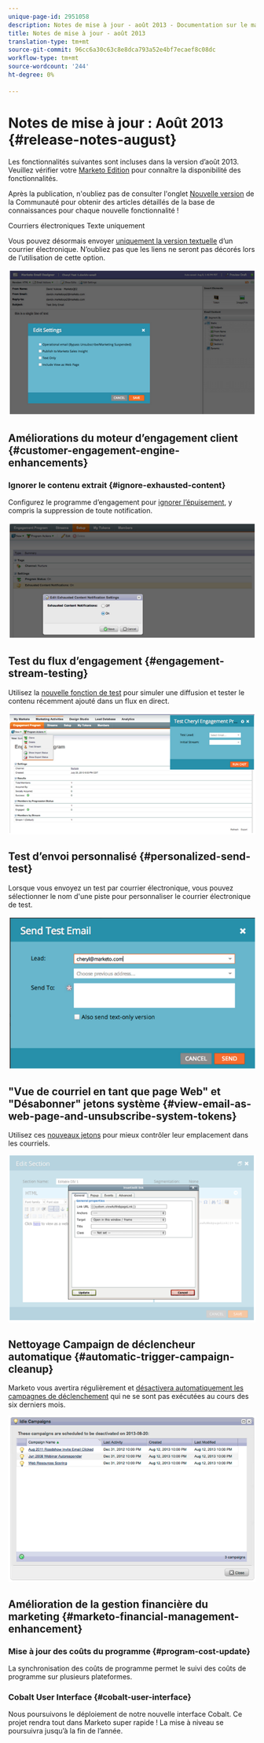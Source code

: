 ```yaml
---
unique-page-id: 2951058
description: Notes de mise à jour - août 2013 - Documentation sur le marketing - Documentation du produit
title: Notes de mise à jour - août 2013
translation-type: tm+mt
source-git-commit: 96cc6a30c63c8e8dca793a52e4bf7ecaef8c08dc
workflow-type: tm+mt
source-wordcount: '244'
ht-degree: 0%

---
```



# Notes de mise à jour : Août 2013 {#release-notes-august}

Les fonctionnalités suivantes sont incluses dans la version d’août 2013. Veuillez vérifier votre [Marketo Edition](http://docs.marketo.com/display/docs/assets/pricing-1.php) pour connaître la disponibilité des fonctionnalités.

Après la publication, n&#39;oubliez pas de consulter l&#39;onglet [Nouvelle version](release-notes-december-2013.md) de la Communauté pour obtenir des articles détaillés de la base de connaissances pour chaque nouvelle fonctionnalité !

Courriers électroniques Texte uniquement

Vous pouvez désormais envoyer [uniquement la version textuelle](../../product-docs/email-marketing/general/creating-an-email/create-a-text-only-email.md) d’un courrier électronique. N’oubliez pas que les liens ne seront pas décorés lors de l’utilisation de cette option.

![](assets/image2014-9-22-16-3a34-3a15.png)

## Améliorations du moteur d’engagement client {#customer-engagement-engine-enhancements}

### Ignorer le contenu extrait {#ignore-exhausted-content}

Configurez le programme d’engagement pour [ignorer l’épuisement](../../product-docs/email-marketing/drip-nurturing/using-engagement-programs/disable-and-enable-exhausted-content-notifications.md), y compris la suppression de toute notification.

![](assets/image2014-9-22-16-3a34-3a37.png)

## Test du flux d’engagement {#engagement-stream-testing}

Utilisez la [nouvelle fonction de test](../../product-docs/email-marketing/drip-nurturing/engagement-program-streams/test-an-engagement-stream.md) pour simuler une diffusion et tester le contenu récemment ajouté dans un flux en direct.

![](assets/image2014-9-22-16-3a34-3a56.png)

## Test d’envoi personnalisé {#personalized-send-test}

Lorsque vous envoyez un test par courrier électronique, vous pouvez sélectionner le nom d&#39;une piste pour personnaliser le courrier électronique de test.

![](assets/image2014-9-22-16-3a35-3a15.png)

## &quot;Vue de courriel en tant que page Web&quot; et &quot;Désabonner&quot; jetons système {#view-email-as-web-page-and-unsubscribe-system-tokens}

Utilisez ces [nouveaux jetons](../../product-docs/email-marketing/general/using-tokens/system-tokens-glossary.md) pour mieux contrôler leur emplacement dans les courriels.

![](assets/image2014-9-22-16-3a35-3a38.png)

## Nettoyage Campaign de déclencheur automatique {#automatic-trigger-campaign-cleanup}

Marketo vous avertira régulièrement et [désactivera automatiquement les campagnes de déclenchement](../../product-docs/core-marketo-concepts/smart-campaigns/using-smart-campaigns/automatic-trigger-campaign-cleanup.md) qui ne se sont pas exécutées au cours des six derniers mois.

![](assets/image2014-9-22-16-3a36-3a2.png)

## Amélioration de la gestion financière du marketing {#marketo-financial-management-enhancement}

### Mise à jour des coûts du programme {#program-cost-update}

La synchronisation des coûts de programme permet le suivi des coûts de programme sur plusieurs plateformes.

### Cobalt User Interface {#cobalt-user-interface}

Nous poursuivons le déploiement de notre nouvelle interface Cobalt. Ce projet rendra tout dans Marketo super rapide ! La mise à niveau se poursuivra jusqu’à la fin de l’année.
